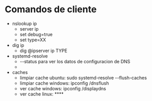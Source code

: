 # Comandos de cliente
- nslookup ip
  - server  ip
  - set debug=true
  - set type=XX
- dig ip
  - dig @ipserver ip TYPE
- systemd-resolve
  - --status para ver los datos de configuracion de DNS
  - 
- caches
  - limpiar cache ubuntu: sudo systemd-resolve --flush-caches
  - limpiar cache windows: ipconfig /dnsflush
  - ver cache windows: ipconfig /displaydns
  - ver cache linux: ****
